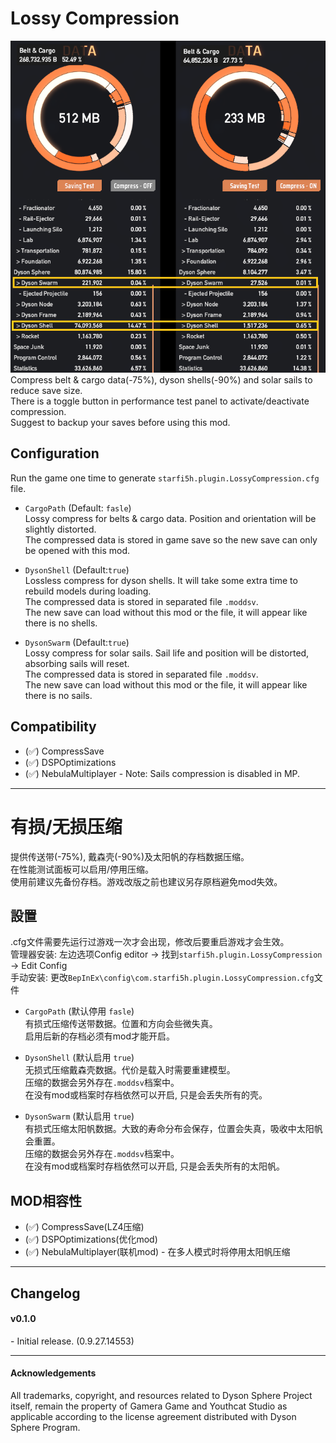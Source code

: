 # Lossy Compression  

![demo](https://raw.githubusercontent.com/starfi5h/DSP_Mod/master/LossyCompression/img/demo1.png)  
Compress belt & cargo data(-75%), dyson shells(-90%) and solar sails to reduce save size.  
There is a toggle button in performance test panel to activate/deactivate compression.  
Suggest to backup your saves before using this mod.   

## Configuration

Run the game one time to generate `starfi5h.plugin.LossyCompression.cfg` file.  

- `CargoPath` (Default: `fasle`)  
Lossy compress for belts & cargo data. Position and orientation will be slightly distorted.  
The compressed data is stored in game save so the new save can only be opened with this mod.   

- `DysonShell` (Default:`true`)  
Lossless compress for dyson shells. It will take some extra time to rebuild models during loading.  
The compressed data is stored in separated file `.moddsv`.  
The new save can load without this mod or the file, it will appear like there is no shells.  

- `DysonSwarm` (Default:`true`)  
Lossy compress for solar sails. Sail life and position will be distorted, absorbing sails will reset.   
The compressed data is stored in separated file `.moddsv`.  
The new save can load without this mod or the file, it will appear like there is no sails.  

## Compatibility  

- (✅) CompressSave  
- (✅) DSPOptimizations    
- (✅) NebulaMultiplayer - Note: Sails compression is disabled in MP.  
----
# 有损/无损压缩

提供传送带(-75%), 戴森壳(-90%)及太阳帆的存档数据压缩。  
在性能测试面板可以启用/停用压缩。  
使用前建议先备份存档。游戏改版之前也建议另存原档避免mod失效。  

## 設置
.cfg文件需要先运行过游戏一次才会出现，修改后要重启游戏才会生效。  
管理器安装: 左边选项Config editor -> 找到`starfi5h.plugin.LossyCompression` -> Edit Config  
手动安装: 更改`BepInEx\config\com.starfi5h.plugin.LossyCompression.cfg`文件  
  
- `CargoPath` (默认停用 `fasle`)  
有损式压缩传送带数据。位置和方向会些微失真。   
启用后新的存档必须有mod才能开启。   

- `DysonShell` (默认启用 `true`)  
无损式压缩戴森壳数据。代价是载入时需要重建模型。  
压缩的数据会另外存在`.moddsv`档案中。  
在没有mod或档案时存档依然可以开启, 只是会丢失所有的壳。  

- `DysonSwarm` (默认启用 `true`)  
有损式压缩太阳帆数据。大致的寿命分布会保存，位置会失真，吸收中太阳帆会重置。  
压缩的数据会另外存在`.moddsv`档案中。  
在没有mod或档案时存档依然可以开启, 只是会丢失所有的太阳帆。  


## MOD相容性  

- (✅) CompressSave(LZ4压缩)  
- (✅) DSPOptimizations(优化mod)  
- (✅) NebulaMultiplayer(联机mod) - 在多人模式时将停用太阳帆压缩  

----

## Changelog

#### v0.1.0  
\- Initial release. (0.9.27.14553)  

----

#### Acknowledgements
All trademarks, copyright, and resources related to Dyson Sphere Project itself, remain the property of Gamera Game and Youthcat Studio as applicable according to the license agreement distributed with Dyson Sphere Program.  